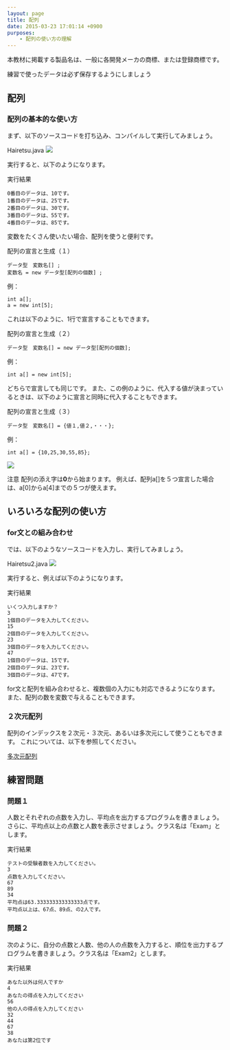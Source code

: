 ```yaml
---
layout: page
title: 配列
date: 2015-03-23 17:01:14 +0900
purposes:
    - 配列の使い方の理解
---
```


本教材に掲載する製品名は、一般に各開発メーカの商標、または登録商標です。

練習で使ったデータは必ず保存するようにしましょう


配列
--------------

### 配列の基本的な使い方
まず、以下のソースコードを打ち込み、コンパイルして実行してみましょう。

Hairetsu.java
![](Hairetsu_2014.png)

実行すると、以下のようになります。

実行結果

~~~~
0番目のデータは、10です。
1番目のデータは、25です。
2番目のデータは、30です。
3番目のデータは、55です。
4番目のデータは、85です。
~~~~

変数をたくさん使いたい場合、配列を使うと便利です。

配列の宣言と生成（１）

~~~~
データ型　変数名[] ;
変数名 = new データ型[配列の個数] ;
~~~~

例：

~~~~
int a[];
a = new int[5];
~~~~

これは以下のように、1行で宣言することもできます。

配列の宣言と生成（２）

~~~~
データ型　変数名[] = new データ型[配列の個数];
~~~~

例：

~~~~
int a[] = new int[5];
~~~~


どちらで宣言しても同じです。
また、この例のように、代入する値が決まっているときは、以下のように宣言と同時に代入することもできます。

配列の宣言と生成（３）

~~~~
データ型　変数名[] = {値１,値２,・・・};
~~~~

例：

~~~~
int a[] = {10,25,30,55,85};
~~~~

![](array01.png)

注意
配列の添え字は**0**から始まります。
例えば、配列a[]を５つ宣言した場合は、a[0]からa[4]までの５つが使えます。

いろいろな配列の使い方
--------------
### for文との組み合わせ
では、以下のようなソースコードを入力し、実行してみましょう。

Hairetsu2.java
![](Hairetsu2_2014.png)

実行すると、例えば以下のようになります。

実行結果

~~~~
いくつ入力しますか？
3
1個目のデータを入力してください。
15
2個目のデータを入力してください。
23
3個目のデータを入力してください。
47
1個目のデータは、15です。
2個目のデータは、23です。
3個目のデータは、47です。
~~~~

for文と配列を組み合わせると、複数個の入力にも対応できるようになります。
また、配列の数を変数で与えることもできます。

### ２次元配列
配列のインデックスを２次元・３次元、あるいは多次元にして使うこともできます。
これについては、以下を参照してください。

<div id="ref"><a href="array.html" target="_blank">多次元配列</a></div>

練習問題
--------------
### 問題１
人数とそれぞれの点数を入力し、平均点を出力するプログラムを書きましょう。さらに、平均点以上の点数と人数を表示させましょう。クラス名は「Exam」とします。

実行結果

~~~~
テストの受験者数を入力してください。
3
点数を入力してください。
67
89
34
平均点は63.333333333333333点です。
平均点以上は、67点、89点、の2人です。
~~~~

### 問題２
次のように、自分の点数と人数、他の人の点数を入力すると、順位を出力するプログラムを書きましょう。クラス名は「Exam2」とします。

実行結果

~~~~
あなた以外は何人ですか
4
あなたの得点を入力してください
56
他の人の得点を入力してください
32
44
67
38
あなたは第2位です
~~~~
